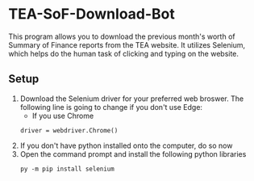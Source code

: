 # TEA-SoF-Download-Bot
This program allows you to download the previous month's worth of Summary of Finance reports from the TEA website. It utilizes Selenium, which helps do the human task of clicking and typing on the website.

## Setup
1) Download the Selenium driver for your preferred web broswer. The following line is going to change if you don't use Edge:
    - If you use Chrome
    ```
    driver = webdriver.Chrome()
    ```
2) If you don't have python installed onto the computer, do so now
3) Open the command prompt and install the following python libraries
   ```
   py -m pip install selenium
